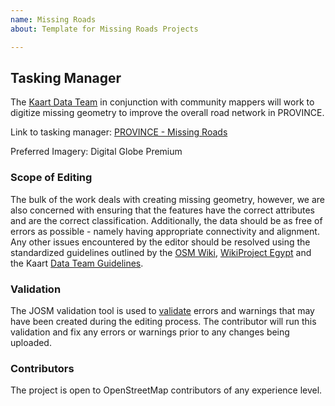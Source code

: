 ```yaml
---
name: Missing Roads
about: Template for Missing Roads Projects

---
```


## Tasking Manager
The [Kaart Data Team](https://wiki.openstreetmap.org/wiki/Kaart#Kaart_Data_Team) in conjunction with community mappers will work to digitize missing geometry to improve the overall road network in PROVINCE.

Link to tasking manager: [ PROVINCE - Missing Roads](https://tasks.hotosm.org/project/) 

Preferred Imagery: Digital Globe Premium

### Scope of Editing
The bulk of the work deals with creating missing geometry, however, we are also concerned with ensuring that the features have the correct attributes and are the correct classification. Additionally, the data should be as free of errors as possible - namely having appropriate connectivity and alignment. Any other issues encountered by the editor should be resolved using the standardized guidelines outlined by the [OSM Wiki](http://wiki.openstreetmap.org/wiki/Highways "OSM"), [WikiProject Egypt](https://wiki.openstreetmap.org/wiki/WikiProject_Egypt "EG") and the Kaart [Data Team Guidelines](https://github.com/KaartGroup/Egypt/blob/master/KAART.md#data-team-guidelines
 "Guidelines").

### Validation
The JOSM validation tool is used to [validate](https://wiki.openstreetmap.org/wiki/JOSM/Validator#Validations "Validators") errors and warnings that may have been created during the editing process. The contributor will run this validation and fix any errors or warnings prior to any changes being uploaded.

### Contributors
The project is open to OpenStreetMap contributors of any experience level.
